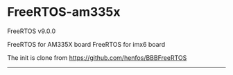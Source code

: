 FreeRTOS-am335x
===========

FreeRTOS v9.0.0

FreeRTOS for AM335X board
FreeRTOS for imx6 board

The init is clone from https://github.com/henfos/BBBFreeRTOS

----------------------


